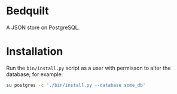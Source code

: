 # Bedquilt

A JSON store on PostgreSQL.


# Installation

Run the `bin/install.py` script as a user with permisson to alter the database;
for example:

```bash
su postgres -c './bin/install.py --database some_db'
```

